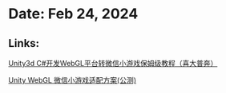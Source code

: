 # Date: Feb 24, 2024

## Links:
[Unity3d C#开发WebGL平台转微信小游戏保姆级教程（喜大普奔）](https://blog.csdn.net/qq_33789001/article/details/124200300)

[Unity WebGL 微信小游戏适配方案(公测)](https://github.com/wechat-miniprogram/minigame-unity-webgl-transform?tab=readme-ov-file)
